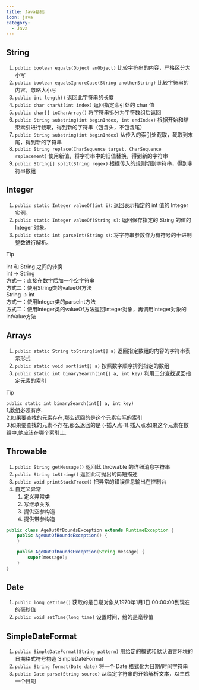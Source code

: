 ```yaml
---
title: Java基础
icon: java
category:
  - Java
---
```


## String

1. `public boolean equals(Object anObject)` 比较字符串的内容，严格区分大小写
2. `public boolean equalsIgnoreCase(String anotherString)` 比较字符串的内容，忽略大小写
3. `public int length()` 返回此字符串的长度
4. `public char charAt(int index)` 返回指定索引处的 char 值
5. `public char[] toCharArray()` 将字符串拆分为字符数组后返回
6. `public String substring(int beginIndex, int endIndex)` 根据开始和结束索引进行截取，得到新的字符串（包含头，不包含尾）
7. `public String substring(int beginIndex)` 从传入的索引处截取，截取到末尾，得到新的字符串
8. `public String replace(CharSequence target, CharSequence replacement)` 使用新值，将字符串中的旧值替换，得到新的字符串
9. `public String[] split(String regex)` 根据传入的规则切割字符串，得到字符串数组


## Integer

1. `public static Integer valueOf(int i)`: 返回表示指定的 int 值的 Integer 实例。
2. `public static Integer valueOf(String s)`: 返回保存指定的 String 的值的 Integer 对象。
3. `public static int parseInt(String s)`: 将字符串参数作为有符号的十进制整数进行解析。

> [!tip]
> int 和 String 之间的转换<br>
> int -> String  <br>
> 方式一：直接在数字后加一个空字符串  <br>
> 方式二：使用String类的valueOf方法<br>
> String -> int  <br>
> 方式一：使用Integer类的parseInt方法  <br>
> 方式二：使用Integer类的valueOf方法返回Integer对象，再调用Integer对象的intValue方法<br>

## Arrays

1. `public static String toString(int[] a)`    返回指定数组的内容的字符串表示形式
2. `public static void sort(int[] a)`    按照数字顺序排列指定的数组
3. `public static int binarySearch(int[] a, int key)`    利用二分查找返回指定元素的索引

> [!tip]
> `public static int binarySearch(int[] a, int key)` <br>
> 1,数组必须有序.  <br>
> 2.如果要查找的元素存在,那么返回的是这个元素实际的索引 <br>
> 3.如果要查找的元素不存在,那么返回的是 (-插入点-1).插入点:如果这个元素在数组中,他应该在哪个索引上.  <br>

## Throwable

1. `public String getMessage()`    返回此 throwable 的详细消息字符串
2. `public String toString()`    返回此可抛出的简短描述
3. `public void printStackTrace()`    把异常的错误信息输出在控制台
4. 自定义异常
    1. 定义异常类
    2. 写继承关系
    3. 提供空参构造
    4. 提供带参构造

```java
public class AgeOutOfBoundsException extends RuntimeException {
    public AgeOutOfBoundsException() {
    }

    public AgeOutOfBoundsException(String message) {
        super(message);
    }
}

```

## Date

1. `public long getTime()`    获取的是日期对象从1970年1月1日 00:00:00到现在的毫秒值
2. `public void setTime(long time)`    设置时间，给的是毫秒值

## SimpleDateFormat

1. `public SimpleDateFormat(String pattern)`    用给定的模式和默认语言环境的日期格式符号构造 SimpleDateFormat
2. `public String format(Date date)`    将一个 Date 格式化为日期/时间字符串
3. `public Date parse(String source)`    从给定字符串的开始解析文本，以生成一个日期

